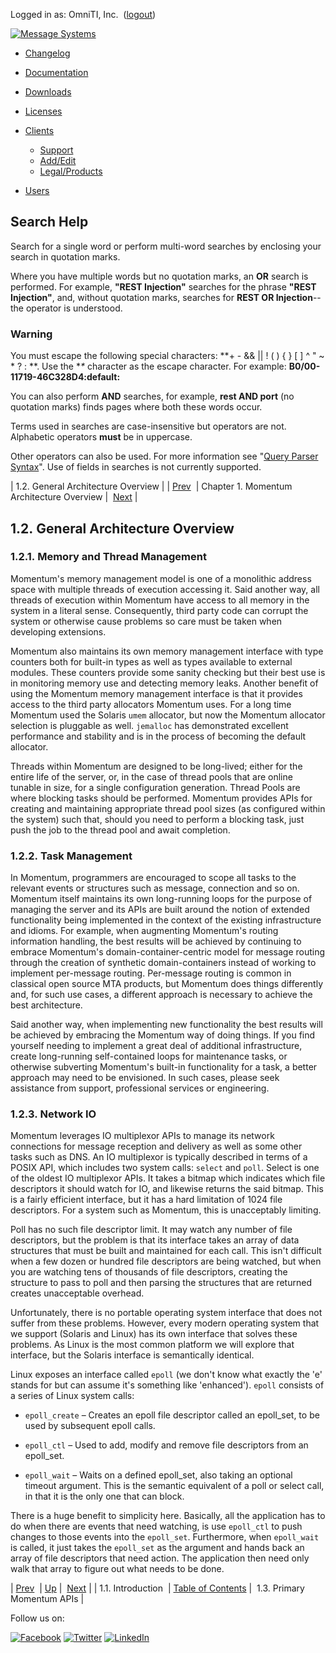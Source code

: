 Logged in as: OmniTI, Inc.  ([logout](https://support.messagesystems.com/logout.php))

[![Message Systems](https://support.messagesystems.com/images/ms-white205.png)](https://support.messagesystems.com/start.php) 

*   [Changelog](https://support.messagesystems.com/start.php?show=changelog)
*   [Documentation](https://support.messagesystems.com/docs/)
*   [Downloads](https://support.messagesystems.com/start.php)

*   [Licenses](https://support.messagesystems.com/license_summary.php)
*   <a href="">Clients</a>
    *   [Support](https://support.messagesystems.com/cs.php)
    *   [Add/Edit](https://support.messagesystems.com/edit_client.php)
    *   [Legal/Products](https://support.messagesystems.com/edit_products.php)
*   [Users](https://support.messagesystems.com/edit_customer.php)

## Search Help

Search for a single word or perform multi-word searches by enclosing your search in quotation marks.

Where you have multiple words but no quotation marks, an **OR** search is performed. For example, **"REST Injection"** searches for the phrase **"REST Injection"**, and, without quotation marks, searches for **REST OR Injection**--the operator is understood.

### Warning

You must escape the following special characters: **+ - && || ! ( ) { } [ ] ^ " ~ * ? : \**. Use the **\** character as the escape character. For example: **B0/00-11719-46C328D4\:default\:**

You can also perform **AND** searches, for example, **rest AND port** (no quotation marks) finds pages where both these words occur.

Terms used in searches are case-insensitive but operators are not. Alphabetic operators **must** be in uppercase.

Other operators can also be used. For more information see "[Query Parser Syntax](https://lucene.apache.org/core/old_versioned_docs/versions/3_0_0/queryparsersyntax.html)". Use of fields in searches is not currently supported.

| 1.2. General Architecture Overview |
| [Prev](arch.intro.php)  | Chapter 1. Momentum Architecture Overview |  [Next](arch.primary.apis.php) |

## 1.2. General Architecture Overview

### 1.2.1. Memory and Thread Management

Momentum's memory management model is one of a monolithic address space with multiple threads of execution accessing it. Said another way, all threads of execution within Momentum have access to all memory in the system in a literal sense. Consequently, third party code can corrupt the system or otherwise cause problems so care must be taken when developing extensions.

Momentum also maintains its own memory management interface with type counters both for built-in types as well as types available to external modules. These counters provide some sanity checking but their best use is in monitoring memory use and detecting memory leaks. Another benefit of using the Momentum memory management interface is that it provides access to the third party allocators Momentum uses. For a long time Momentum used the Solaris `umem` allocator, but now the Momentum allocator selection is pluggable as well. `jemalloc` has demonstrated excellent performance and stability and is in the process of becoming the default allocator.

Threads within Momentum are designed to be long-lived; either for the entire life of the server, or, in the case of thread pools that are online tunable in size, for a single configuration generation. Thread Pools are where blocking tasks should be performed. Momentum provides APIs for creating and maintaining appropriate thread pool sizes (as configured within the system) such that, should you need to perform a blocking task, just push the job to the thread pool and await completion.

### 1.2.2. Task Management

In Momentum, programmers are encouraged to scope all tasks to the relevant events or structures such as message, connection and so on. Momentum itself maintains its own long-running loops for the purpose of managing the server and its APIs are built around the notion of extended functionality being implemented in the context of the existing infrastructure and idioms. For example, when augmenting Momentum's routing information handling, the best results will be achieved by continuing to embrace Momentum's domain-container-centric model for message routing through the creation of synthetic domain-containers instead of working to implement per-message routing. Per-message routing is common in classical open source MTA products, but Momentum does things differently and, for such use cases, a different approach is necessary to achieve the best architecture.

Said another way, when implementing new functionality the best results will be achieved by embracing the Momentum way of doing things. If you find yourself needing to implement a great deal of additional infrastructure, create long-running self-contained loops for maintenance tasks, or otherwise subverting Momentum's built-in functionality for a task, a better approach may need to be envisioned. In such cases, please seek assistance from support, professional services or engineering.

### 1.2.3. Network IO

Momentum leverages IO multiplexor APIs to manage its network connections for message reception and delivery as well as some other tasks such as DNS. An IO multiplexor is typically described in terms of a POSIX API, which includes two system calls: `select` and `poll`. Select is one of the oldest IO multiplexor APIs. It takes a bitmap which indicates which file descriptors it should watch for IO, and likewise returns the said bitmap. This is a fairly efficient interface, but it has a hard limitation of 1024 file descriptors. For a system such as Momentum, this is unacceptably limiting.

Poll has no such file descriptor limit. It may watch any number of file descriptors, but the problem is that its interface takes an array of data structures that must be built and maintained for each call. This isn't difficult when a few dozen or hundred file descriptors are being watched, but when you are watching tens of thousands of file descriptors, creating the structure to pass to poll and then parsing the structures that are returned creates unacceptable overhead.

Unfortunately, there is no portable operating system interface that does not suffer from these problems. However, every modern operating system that we support (Solaris and Linux) has its own interface that solves these problems. As Linux is the most common platform we will explore that interface, but the Solaris interface is semantically identical.

Linux exposes an interface called `epoll` (we don't know what exactly the 'e' stands for but can assume it's something like 'enhanced'). `epoll` consists of a series of Linux system calls:

*   `epoll_create` – Creates an epoll file descriptor called an epoll_set, to be used by subsequent epoll calls.

*   `epoll_ctl` – Used to add, modify and remove file descriptors from an epoll_set.

*   `epoll_wait` – Waits on a defined epoll_set, also taking an optional timeout argument. This is the semantic equivalent of a poll or select call, in that it is the only one that can block.

There is a huge benefit to simplicity here. Basically, all the application has to do when there are events that need watching, is use `epoll_ctl` to push changes to those events into the `epoll_set`. Furthermore, when `epoll_wait` is called, it just takes the `epoll_set` as the argument and hands back an array of file descriptors that need action. The application then need only walk that array to figure out what needs to be done.

| [Prev](arch.intro.php)  | [Up](extending.arch.php) |  [Next](arch.primary.apis.php) |
| 1.1. Introduction  | [Table of Contents](index.php) |  1.3. Primary Momentum APIs |

Follow us on:

[![Facebook](https://support.messagesystems.com/images/icon-facebook.png)](http://www.facebook.com/messagesystems) [![Twitter](https://support.messagesystems.com/images/icon-twitter.png)](http://twitter.com/#!/MessageSystems) [![LinkedIn](https://support.messagesystems.com/images/icon-linkedin.png)](http://www.linkedin.com/company/message-systems)
